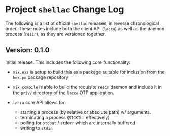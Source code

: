 # Project `shellac` Change Log

The following is a list of official `shellac` releases, in reverse
chronological order. These notes include both the client API (`lacca`)
as well as the daemon process (`resin`), as they are versioned together.


## Version: 0.1.0

Initial release. This includes the following core functionality:

- `mix.exs` is setup to build this as a package suitable for inclusion
  from the `hex.pm` package repository

- `mix compile` is able to build the requisite `resin` daemon and include
  it in the `priv/` directory of the `lacca` OTP application.

- `lacca` core API allows for:
  - starting a process (by relative or absolute path) w/ arguments.
  - terminating a process (`SIGKILL` effectively)
  - polling for `stdout` / `stderr` which are internally buffered
  - writing to `stdin`
